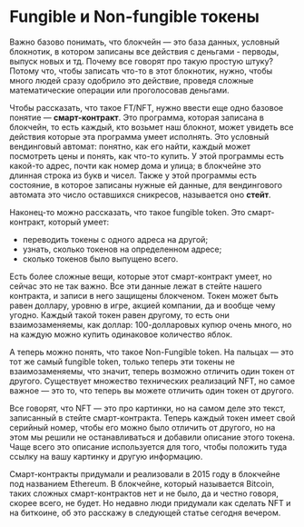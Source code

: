 # Fungible и Non-fungible токены

Важно базово понимать, что блокчейн — это база данных, условный блокнотик, в котором записаны все действия с деньгами - перводы, выпуск новых и тд. Почему все говорят про такую простую штуку? Потому что, чтобы записать что-то в этот блокнотик, нужно, чтобы много людей сразу одобрило это действие, проведя сложные математические операции или проголосовав деньгами.

Чтобы рассказать, что такое FT/NFT, нужно ввести еще одно базовое понятие — **смарт-контракт**. Это программа, которая записана в блокчейн, то есть каждый, кто возьмет наш блокнот, может увидеть все действия которые эта программа умеет исполнять. Это условный вендинговый автомат: понятно, как его найти, каждый может посмотреть цены и понять, как что-то купить. У этой программы есть какой-то адрес, почти как номер дома и улица; в блокчейне это длинная строка из букв и чисел. Также у этой программы есть состояние, в которое записаны нужные ей данные, для вендингового автомата это число оставшихся сникресов, называется оно **стейт**.

Наконец-то можно рассказать, что такое fungible token. Это смарт-контракт, который умеет:

* переводить токены с одного адреса на другой;
* узнать, сколько токенов на определенном адресе;
* сколько токенов было выпущено всего.

Есть более сложные вещи, которые этот смарт-контракт умеет, но сейчас это не так важно. Все эти данные лежат в стейте нашего контракта, и записи в него защищены блокченом. Токен может быть равен доллару, уровню в игре, акцией компании, да и вообще чему угодно. Каждый такой токен равен другому, то есть они взаимозаменяемы, как доллар: 100-долларовых купюр очень много, но на каждую можно купить одинаковое количество яблок.

А теперь можно понять, что такое Non-Fungible token. На пальцах — это тот же самый fungible token, только теперь эти токены не взаимозаменяемы, что значит, теперь возможно отличить один токен от другого. Существует множество технических реализаций NFT, но самое важное — это то, что теперь вы можете отличить один токен от другого.

Все говорят, что NFT — это про картинки, но на самом деле это текст, записанный в стейте смарт-контракта. Теперь каждый токен имеет свой серийный номер, чтобы его можно было отличить от другого, но на этом мы решили не останавливаться и добавили описание этого токена. Чаще всего это описание используется для того, чтобы положить туда ссылку на вашу картинку и другую информацию.

Смарт-контракты придумали и реализовали в 2015 году в блокчейне под названием Ethereum. В блокчейне, который называется Bitcoin, таких сложных смарт-контрактов нет и не было, да и честно говоря, скорее всего, не будет. Но недавно люди придумали как сделать NFT и на биткоине, об это расскажу в следующей статье сегодня вечером.